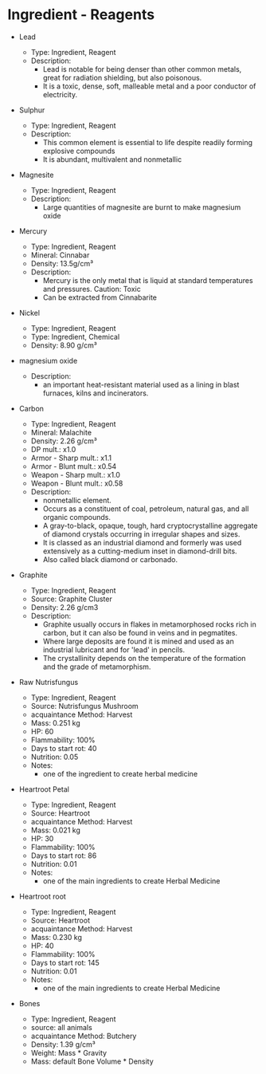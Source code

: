 # Ingredient - Reagents
* Lead
    * Type: Ingredient, Reagent 
    * Description:
        * Lead is notable for being denser than other common metals, great for radiation shielding, but also poisonous.
        * It is a toxic, dense, soft, malleable metal and a poor conductor of electricity.

* Sulphur
    * Type: Ingredient, Reagent 
    * Description:
        * This common element is essential to life despite readily forming explosive compounds 
        *  It is abundant, multivalent and nonmetallic

* Magnesite
    * Type: Ingredient, Reagent 
    * Description:
        * Large quantities of magnesite are burnt to make magnesium oxide
    
* Mercury
    * Type: Ingredient, Reagent 
    * Mineral: Cinnabar
    * Density: 13.5g/cm³
    * Description:
        * Mercury is the only metal that is liquid at standard temperatures and pressures. Caution: Toxic
        * Can be extracted from Cinnabarite

* Nickel
    * Type: Ingredient, Reagent 
    * Type: Ingredient, Chemical 
    * Density: 8.90 g/cm³

* magnesium oxide
    * Description:
        * an important heat-resistant material used as a lining in blast furnaces, kilns and incinerators.
    
* Carbon
    * Type: Ingredient, Reagent 
    * Mineral: Malachite 
    * Density: 2.26 g/cm³
    * DP mult.: x1.0
    * Armor - Sharp mult.: x1.1
    * Armor - Blunt mult.: x0.54
    * Weapon - Sharp mult.: x1.0
    * Weapon - Blunt mult.: x0.58
    * Description:
        * nonmetallic element.
        * Occurs as a constituent of coal, petroleum, natural gas, and all organic compounds. 
        * A gray-to-black, opaque, tough, hard cryptocrystalline aggregate of diamond crystals occurring in irregular shapes and sizes. 
        * It is classed as an industrial diamond and formerly was used extensively as a cutting-medium inset in diamond-drill bits. 
        * Also called black diamond or carbonado.
        
* Graphite 
    * Type: Ingredient, Reagent 
    * Source: Graphite Cluster 
    * Density: 2.26 g/cm3
    * Description:
        * Graphite usually occurs in flakes in metamorphosed rocks rich in carbon, but it can also be found in veins and in pegmatites. 
        * Where large deposits are found it is mined and used as an industrial lubricant and for 'lead' in pencils. 
        * The crystallinity depends on the temperature of the formation and the grade of metamorphism.
 
* Raw Nutrisfungus
    * Type: Ingredient, Reagent 
    * Source: Nutrisfungus Mushroom
    * acquaintance Method: Harvest 
    * Mass: 0.251 kg
    * HP: 60
    * Flammability: 100%
    * Days to start rot: 40
    * Nutrition: 0.05
    * Notes:
        * one of the ingredient to create herbal medicine 
    
* Heartroot Petal 
    * Type: Ingredient, Reagent
    * Source: Heartroot
    * acquaintance Method: Harvest 
    * Mass: 0.021 kg
    * HP: 30
    * Flammability: 100%
    * Days to start rot: 86
    * Nutrition: 0.01
    * Notes:
        * one of the main ingredients to create Herbal Medicine 
            
* Heartroot root 
    * Type: Ingredient, Reagent
    * Source: Heartroot
    * acquaintance Method: Harvest 
    * Mass: 0.230 kg
    * HP: 40
    * Flammability: 100%
    * Days to start rot: 145
    * Nutrition: 0.01
    * Notes:
        * one of the main ingredients to create Herbal Medicine 

* Bones
    * Type: Ingredient, Reagent 
    * source: all animals
    * acquaintance Method: Butchery
    * Density: 1.39 g/cm³
    * Weight: Mass * Gravity
    * Mass: default Bone Volume * Density


    